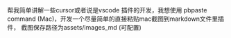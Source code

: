 

帮我简单讲解一些cursor或者说是vscode 插件的开发，我想使用 pbpaste command  (Mac)，开发一个尽量简单的直接粘贴mac截图到markdown文件里插件，
截图保存路径为assets/images_md (可配置)
